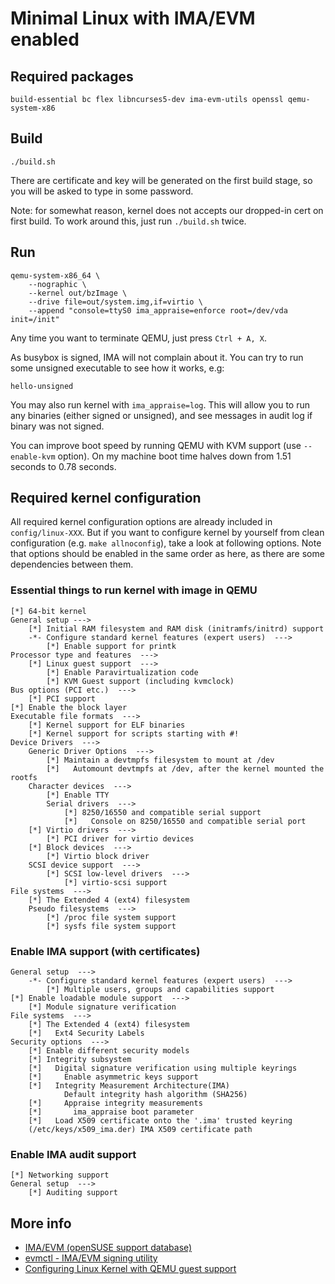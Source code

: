 # Minimal Linux with IMA/EVM enabled

## Required packages

    build-essential bc flex libncurses5-dev ima-evm-utils openssl qemu-system-x86

## Build

    ./build.sh

There are certificate and key will be generated on the first build stage,
so you will be asked to type in some password.

Note: for somewhat reason, kernel does not accepts our dropped-in cert
on first build. To work around this, just run `./build.sh` twice.

## Run

    qemu-system-x86_64 \
        --nographic \
        --kernel out/bzImage \
        --drive file=out/system.img,if=virtio \
        --append "console=ttyS0 ima_appraise=enforce root=/dev/vda init=/init"

Any time you want to terminate QEMU, just press `Ctrl + A, X`.

As busybox is signed, IMA will not complain about it. You can try
to run some unsigned executable to see how it works, e.g:

    hello-unsigned

You may also run kernel with `ima_appraise=log`. This will allow you to run
any binaries (either signed or unsigned), and see messages in audit log
if binary was not signed.

You can improve boot speed by running QEMU with KVM support (use `--enable-kvm`
option). On my machine boot time halves down from 1.51 seconds to 0.78 seconds.

## Required kernel configuration

All required kernel configuration options are already included in
`config/linux-XXX`. But if you want to configure kernel by yourself from clean
configuration (e.g. `make allnoconfig`), take a look at following options.
Note that options should be enabled in the same order as here, as there are
some dependencies between them.

### Essential things to run kernel with image in QEMU

    [*] 64-bit kernel
    General setup --->
        [*] Initial RAM filesystem and RAM disk (initramfs/initrd) support
        -*- Configure standard kernel features (expert users)  --->
            [*] Enable support for printk
    Processor type and features  --->
        [*] Linux guest support  --->
            [*] Enable Paravirtualization code
            [*] KVM Guest support (including kvmclock)
    Bus options (PCI etc.)  --->
        [*] PCI support
    [*] Enable the block layer
    Executable file formats  --->
        [*] Kernel support for ELF binaries
        [*] Kernel support for scripts starting with #!
    Device Drivers  --->
        Generic Driver Options  --->
            [*] Maintain a devtmpfs filesystem to mount at /dev
            [*]   Automount devtmpfs at /dev, after the kernel mounted the rootfs
        Character devices  --->
            [*] Enable TTY
            Serial drivers  --->
                [*] 8250/16550 and compatible serial support
                [*]   Console on 8250/16550 and compatible serial port
        [*] Virtio drivers  --->
            [*] PCI driver for virtio devices
        [*] Block devices  --->
            [*] Virtio block driver
        SCSI device support  --->
            [*] SCSI low-level drivers  --->
                [*] virtio-scsi support
    File systems  --->
        [*] The Extended 4 (ext4) filesystem
        Pseudo filesystems  --->
            [*] /proc file system support
            [*] sysfs file system support

### Enable IMA support (with certificates)

    General setup  --->
        -*- Configure standard kernel features (expert users)  --->
            [*] Multiple users, groups and capabilities support
    [*] Enable loadable module support  --->
        [*] Module signature verification
    File systems  --->
        [*] The Extended 4 (ext4) filesystem
        [*]   Ext4 Security Labels
    Security options  --->
        [*] Enable different security models
        [*] Integrity subsystem
        [*]   Digital signature verification using multiple keyrings
        [*]     Enable asymmetric keys support
        [*]   Integrity Measurement Architecture(IMA)
                Default integrity hash algorithm (SHA256)
        [*]     Appraise integrity measurements
        [*]       ima_appraise boot parameter
        [*]   Load X509 certificate onto the '.ima' trusted keyring
        (/etc/keys/x509_ima.der) IMA X509 certificate path

### Enable IMA audit support

    [*] Networking support
    General setup  --->
        [*] Auditing support

## More info

- [IMA/EVM (openSUSE support database)](https://en.opensuse.org/SDB:Ima_evm)
- [evmctl - IMA/EVM signing utility](http://linux-ima.sourceforge.net/evmctl.1.html)
- [Configuring Linux Kernel with QEMU guest support](https://wiki.gentoo.org/wiki/QEMU/Linux_guest)
